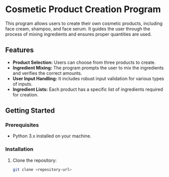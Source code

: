 # Cosmetic Product Creation Program

This program allows users to create their own cosmetic products, including face cream, shampoo, and face serum. It guides the user through the process of mixing ingredients and ensures proper quantities are used.

## Features

- **Product Selection:** Users can choose from three products to create.
- **Ingredient Mixing:** The program prompts the user to mix the ingredients and verifies the correct amounts.
- **User Input Handling:** It includes robust input validation for various types of inputs.
- **Ingredient Lists:** Each product has a specific list of ingredients required for creation.

## Getting Started

### Prerequisites

- Python 3.x installed on your machine.

### Installation

1. Clone the repository:
   ```bash
   git clone <repository-url>
